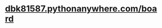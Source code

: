 # <a href="http://dbk81587.pythonanywhere.com/board" target="_blank">dbk81587.pythonanywhere.com/board</a>
